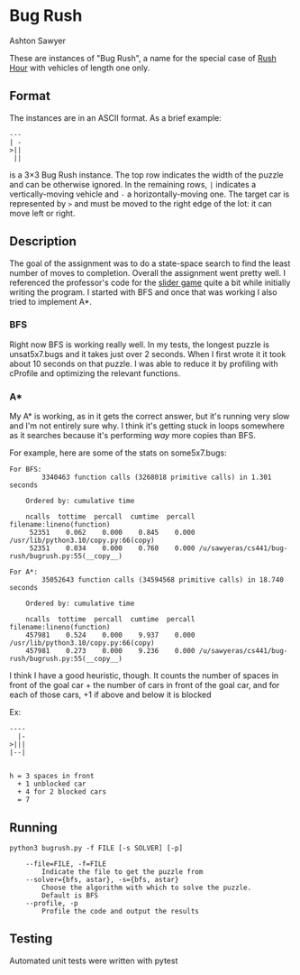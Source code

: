 # Bug Rush
Ashton Sawyer

These are instances of "Bug Rush", a name for the special
case of [Rush
Hour](https://en.wikipedia.org/wiki/Rush_Hour_%28puzzle%29)
with vehicles of length one only.

## Format
The instances are in an ASCII format. As a brief
example:

    ---
    | -
    >||
     ||

is a 3×3 Bug Rush instance. The top row indicates the width
of the puzzle and can be otherwise ignored. In the remaining
rows, `|` indicates a vertically-moving vehicle and `-` a
horizontally-moving one. The target car is represented by
`>` and must be moved to the right edge of the lot: it can
move left or right.

## Description
The goal of the assignment was to do a state-space search to find the least number of moves to 
completion. Overall the assignment went pretty well. I referenced the professor's code for the [slider game](https://github.com/pdx-cs-ai/slider)
quite a bit while initially writing the program. I started with BFS and once that was working
I also tried to implement A\*.

### BFS
Right now BFS is working really well. In my tests, the longest puzzle is unsat5x7.bugs and
it takes just over 2 seconds. When I first wrote it it took about 10 seconds on that puzzle.
I was able to reduce it by profiling with cProfile and optimizing the relevant functions.

### A\*
My A\* is working, as in it gets the correct answer, but it's running very slow and I'm not
entirely sure why. I think it's getting stuck in loops somewhere as it searches because it's
performing _way_ more copies than BFS.

For example, here are some of the stats on some5x7.bugs:

```
For BFS:
		3340463 function calls (3268018 primitive calls) in 1.301 seconds

	Ordered by: cumulative time

	ncalls  tottime  percall  cumtime  percall filename:lineno(function)
	 52351    0.062    0.000    0.845    0.000 /usr/lib/python3.10/copy.py:66(copy)
	 52351    0.034    0.000    0.760    0.000 /u/sawyeras/cs441/bug-rush/bugrush.py:55(__copy__)

For A*:
		35052643 function calls (34594568 primitive calls) in 18.740 seconds

	Ordered by: cumulative time

	ncalls  tottime  percall  cumtime  percall filename:lineno(function)
	457981    0.524    0.000    9.937    0.000 /usr/lib/python3.10/copy.py:66(copy)
	457981    0.273    0.000    9.236    0.000 /u/sawyeras/cs441/bug-rush/bugrush.py:55(__copy__)
```

I think I have a good heuristic, though. It counts the number of spaces in front of
the goal car + the number of cars in front of the goal car, and for each of those 
cars, +1 if above and below it is blocked

Ex:

```
----
  |-
>|||
|--|


h = 3 spaces in front
  + 1 unblocked car
  + 4 for 2 blocked cars
  = 7
```

## Running

```
python3 bugrush.py -f FILE [-s SOLVER] [-p]

	--file=FILE, -f=FILE
		Indicate the file to get the puzzle from
	--solver={bfs, astar}, -s={bfs, astar}
		Choose the algorithm with which to solve the puzzle.
		Default is BFS
	--profile, -p
		Profile the code and output the results
```

## Testing
Automated unit tests were written with pytest
